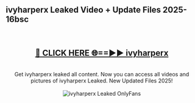 <h2>ivyharperx Leaked Video + Update Files 2025- 16bsc</h2>
<br>
<div align="center">
<h2><a href="https://libra.edu.pl?ivyharperx" rel="nofollow">🔴 CLICK HERE 🌐==►► ivyharperx</a></h2>
<br>
Get ivyharperx leaked all content. Now you can access all videos and pictures of ivyharperx Leaked. New Updated Files 2025!
<br>
<br>
<a href="https://libra.edu.pl?ivyharperx" rel="nofollow" data-target="animated-image.originalLink"><img src="https://i.ibb.co.com/WyWwxjT/player-gif2.gif" alt="ivyharperx Leaked OnlyFans" style="max-width: 100%; display: inline-block;" data-target="animated-image.originalImage"></a>
</div>
<br>